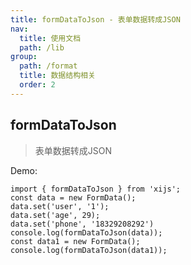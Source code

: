 ```yaml
---
title: formDataToJson - 表单数据转成JSON
nav:
  title: 使用文档
  path: /lib
group:
  path: /format
  title: 数据结构相关
  order: 2
---
```


## formDataToJson

> 表单数据转成JSON

Demo:

```tsx | pure
import { formDataToJson } from 'xijs';
const data = new FormData();
data.set('user', '1');
data.set('age', 29);
data.set('phone', '18329208292')
console.log(formDataToJson(data));
const data1 = new FormData();
console.log(formDataToJson(data1));
```
